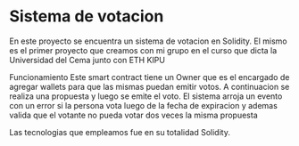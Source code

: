 
# Sistema de votacion 

En este proyecto se encuentra un sistema de votacion en Solidity. El mismo es el primer
proyecto que creamos con mi grupo en el curso que dicta la Universidad del Cema junto con ETH KIPU 

Funcionamiento 
Este smart contract tiene un Owner que es el encargado de agregar wallets para que las mismas puedan emitir votos. A continuacion se realiza una propuesta y luego se emite el voto.
El sistema arroja un evento con un error si la persona vota luego de la fecha de expiracion y ademas valida que el votante no pueda votar dos veces la misma propuesta

Las tecnologias que empleamos fue en su totalidad Solidity.